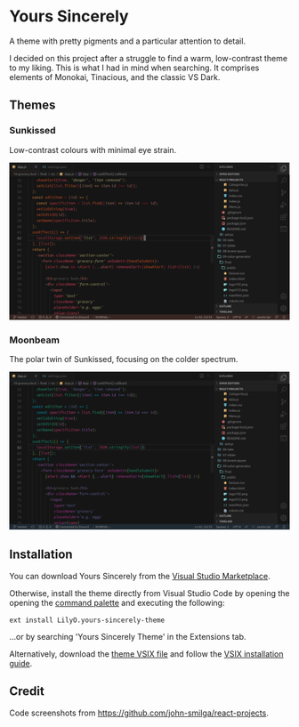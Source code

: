 # Yours Sincerely
A theme with pretty pigments and a particular attention to detail.

I decided on this project after a struggle to find a warm, low-contrast theme to my liking. This is what I had in mind when searching. It comprises elements of Monokai, Tinacious, and the classic VS Dark.

## Themes

### Sunkissed

Low-contrast colours with minimal eye strain.

![](images/sunkissed-ss.png)

### Moonbeam

The polar twin of Sunkissed, focusing on the colder spectrum.

![](images/moonbeam-ss.png)

## Installation

You can download Yours Sincerely from the [Visual Studio Marketplace](https://marketplace.visualstudio.com/items?itemName=LilyO.yours-sincerely-theme).

Otherwise, install the theme directly from Visual Studio Code by opening the opening the [command palette](https://code.visualstudio.com/docs/getstarted/userinterface#_command-palette) and executing the following:
```
ext install LilyO.yours-sincerely-theme
```

...or by searching 'Yours Sincerely Theme' in the Extensions tab.

Alternatively, download the [theme VSIX file](https://github.com/LilyAsFlora/Yours-Sincerely/blob/master/yours-sincerely-theme-0.0.2.vsix) and follow the [VSIX installation guide](https://code.visualstudio.com/docs/editor/extension-marketplace#_install-from-a-vsix).


## Credit
Code screenshots from https://github.com/john-smilga/react-projects.
